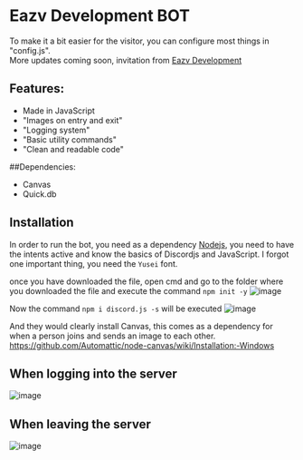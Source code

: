 # Eazv Development BOT
To make it a bit easier for the visitor, you can configure most things in "config.js".  
More updates coming soon, invitation from [Eazv Development](discord.gg/TxT6zsJCa2)

## Features:
- Made in JavaScript
- "Images on entry and exit"
- "Logging system"
- "Basic utility commands"
- "Clean and readable code"

##Dependencies:
- Canvas
- Quick.db

## Installation
In order to run the bot, you need as a dependency [Nodejs](https://nodejs.org), you need to have the intents active and know the basics of Discordjs and JavaScript.
I forgot one important thing, you need the ``Yusei`` font.

once you have downloaded the file, open cmd and go to the folder where you downloaded the file and execute the command ``npm init -y``
![image](https://user-images.githubusercontent.com/67561225/116966472-e058d000-ac75-11eb-9b49-c1d14746a148.png)

Now the command ``npm i discord.js -s`` will be executed
![image](https://user-images.githubusercontent.com/67561225/116966611-375ea500-ac76-11eb-87d6-8dcda5a3de45.png)

And they would clearly install Canvas, this comes as a dependency for when a person joins and sends an image to each other. https://github.com/Automattic/node-canvas/wiki/Installation:-Windows

## When logging into the server
![image](https://user-images.githubusercontent.com/67561225/116967138-4560f580-ac77-11eb-93dc-c53f242bc042.png)

## When leaving the server
![image](https://user-images.githubusercontent.com/67561225/116967215-6cb7c280-ac77-11eb-88d3-379868747cf9.png)
